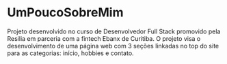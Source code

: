 # UmPoucoSobreMim
Projeto desenvolvido no curso de Desenvolvedor Full Stack promovido pela Resilia em parceria com a fintech Ebanx de Curitiba.
O projeto visa o desenvolvimento de uma página web com 3 seções linkadas no top do site para as categorias: início, hobbies e contato.
